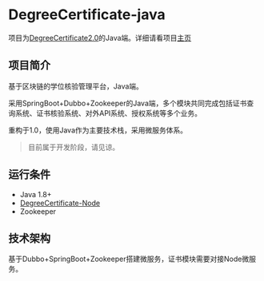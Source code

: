 # DegreeCertificate-java

项目为[DegreeCertificate2.0](https://github.com/VNTChainUnit/DegreeCertificate2.0)的Java端。详细请看项目[主页](https://github.com/VNTChainUnit/DegreeCertificate2.0)

## 项目简介

基于区块链的学位核验管理平台，Java端。

采用SpringBoot+Dubbo+Zookeeper的Java端，多个模块共同完成包括证书查询系统、证书核验系统、对外API系统、授权系统等多个业务。

重构于1.0，使用Java作为主要技术栈，采用微服务体系。

> 目前属于开发阶段，请见谅。

## 运行条件

- Java 1.8+
- [DegreeCertificate-Node](https://github.com/VNTChainUnit/DegreeCertificate-node)
- Zookeeper

## 技术架构

基于Dubbo+SpringBoot+Zookeeper搭建微服务，证书模块需要对接Node微服务。

